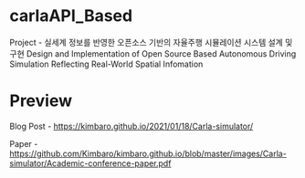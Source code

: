 # carlaAPI_Based
Project - 실세계 정보를 반영한 오픈소스 기반의 자율주행 시뮬레이션 시스템 설계 및 구현
Design and Implementation of Open Source Based Autonomous Driving Simulation Reflecting Real-World Spatial Infomation

Preview
===================================
Blog Post - https://kimbaro.github.io/2021/01/18/Carla-simulator/

Paper - https://github.com/Kimbaro/kimbaro.github.io/blob/master/images/Carla-simulator/Academic-conference-paper.pdf
